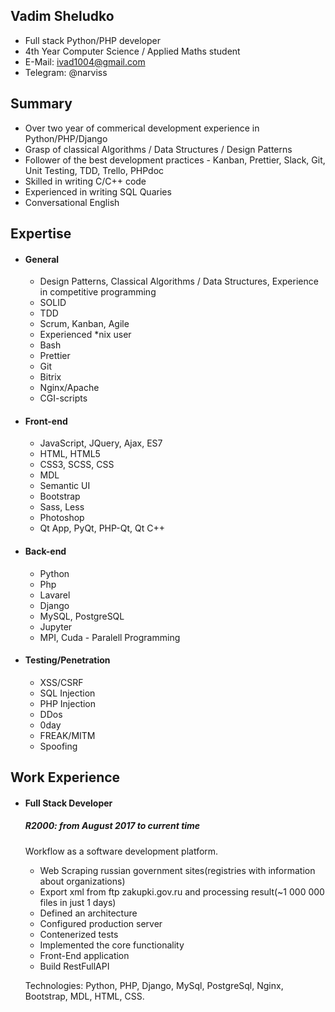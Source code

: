 ## Vadim Sheludko
* Full stack Python/PHP developer
* 4th Year Computer Science / Applied Maths student
* E-Mail: ivad1004@gmail.com
* Telegram: @narviss

## Summary
* Over two year of commerical development experience in Python/PHP/Django
* Grasp of classical Algorithms / Data Structures / Design Patterns
* Follower of the best development practices - Kanban, Prettier, Slack, Git, Unit Testing, TDD, Trello, PHPdoc
* Skilled in writing C/C++ code
* Experienced in writing SQL Quaries
* Conversational English

## Expertise
* #### General
    * Design Patterns, Classical Algorithms / Data Structures, Experience in competitive programming
    * SOLID
    * TDD
    * Scrum, Kanban, Agile
    * Experienced *nix user
    * Bash
    * Prettier
    * Git
    * Bitrix
    * Nginx/Apache
    * CGI-scripts
* #### Front-end
    * JavaScript, JQuery, Ajax, ES7
    * HTML, HTML5
    * CSS3, SCSS, CSS
    * MDL
    * Semantic UI
    * Bootstrap
    * Sass, Less
    * Photoshop
    * Qt App, PyQt, PHP-Qt, Qt C++
* #### Back-end
    * Python
    * Php
    * Lavarel
    * Django
    * MySQL, PostgreSQL
    * Jupyter    
    * MPI, Cuda - Paralell Programming 
* #### Testing/Penetration
    * XSS/CSRF
    * SQL Injection
    * PHP Injection
    * DDos
    * 0day
    * FREAK/MITM
    * Spoofing
## Work Experience
* #### Full Stack Developer

   ##### R2000: from August 2017 to current time
   
   Workflow as a software development platform.
   * Web Scraping russian government sites(registries with information about organizations)
   * Export xml from ftp zakupki.gov.ru and processing result(~1 000 000 files in just 1 days)
   * Defined an architecture
   * Configured production server
   * Contenerized tests
   * Implemented the core functionality
   * Front-End application
   * Build RestFullAPI
         
  Technologies: Python, PHP, Django, MySql, PostgreSql, Nginx, Bootstrap, MDL, HTML, CSS.
